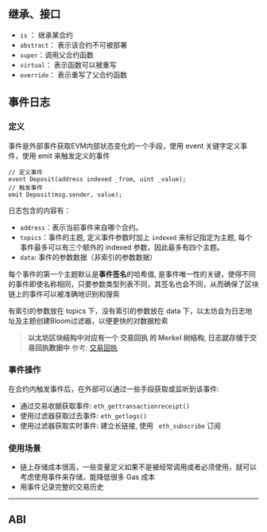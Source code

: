 
## 继承、接口
- `is` ： 继承某合约
- `abstract`： 表示该合约不可被部署
- `super`：调用父合约函数
- `virtual`： 表示函数可以被重写
- `override`： 表示重写了父合约函数

## 事件日志
### 定义
事件是外部事件获取EVM内部状态变化的一个手段，使用 event 关键字定义事件，使用 emit 来触发定义的事件

```solidity
// 定义事件
event Deposit(address indexed _from, uint _value);  
// 触发事件
emit Deposit(msg.sender, value);  
```

日志包含的内容有：
- `address`：表示当前事件来自哪个合约。
- `topics`：事件的主题, 定义事件参数时加上 `indexed` 来标记指定为主题, 每个事件最多可以有三个额外的 indexed 参数，因此最多有四个主题。
- `data`: 事件的参数数据（非索引的参数数据）

每个事件的第一个主题默认是**事件签名**的哈希值, 是事件唯一性的关键，使得不同的事件即使名称相同，只要参数类型列表不同，其签名也会不同，从而确保了区块链上的事件可以被准确地识别和搜索

有索引的参数放在 topics 下，没有索引的参数放在 data 下，以太坊会为日志地址及主题创建Bloom过滤器，以便更快的对数据检索

> **以太坊区块结构中对应有一个 交易回执 的 Merkel 树结构, 日志就存储于交易回执数据中** 
参考: [交易回执](https://learnblockchain.cn/books/geth/part1/receipt.html)

### 事件操作
在合约内触发事件后，在外部可以通过一些手段获取或监听到该事件:
- 通过交易收据获取事件: `eth_gettransactionreceipt()` 
- 使用过滤器获取过去事件: `eth_getlogs()`
- 使用过滤器获取实时事件: 建立长链接, 使用 ` eth_subscribe` 订阅
### 使用场景
- 链上存储成本很高，一些变量定义如果不是被经常调用或者必须使用，就可以考虑使用事件来存储，能降低很多 Gas 成本
- 用事件记录完整的交易历史
--- 
## ABI
